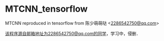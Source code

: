 # MTCNN_tensorflow
MTCNN reproduced in tensorflow from 陈少萌萌哒 &lt;2286542750@qq.com>

该程序源自邮箱地址为2286542750@qq.com的同学，学习中，侵删．
